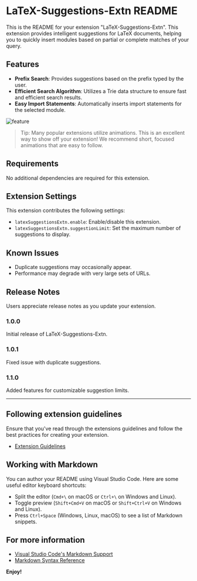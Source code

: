# LaTeX-Suggestions-Extn README

This is the README for your extension "LaTeX-Suggestions-Extn". This extension provides intelligent suggestions for LaTeX documents, helping you to quickly insert modules based on partial or complete matches of your query.

## Features

- **Prefix Search**: Provides suggestions based on the prefix typed by the user.
- **Efficient Search Algorithm**: Utilizes a Trie data structure to ensure fast and efficient search results.
- **Easy Import Statements**: Automatically inserts import statements for the selected module.

![feature](images/feature.png)

> Tip: Many popular extensions utilize animations. This is an excellent way to show off your extension! We recommend short, focused animations that are easy to follow.

## Requirements

No additional dependencies are required for this extension.

## Extension Settings

This extension contributes the following settings:

* `latexSuggestionsExtn.enable`: Enable/disable this extension.
* `latexSuggestionsExtn.suggestionLimit`: Set the maximum number of suggestions to display.

## Known Issues

- Duplicate suggestions may occasionally appear.
- Performance may degrade with very large sets of URLs.

## Release Notes

Users appreciate release notes as you update your extension.

### 1.0.0

Initial release of LaTeX-Suggestions-Extn.

### 1.0.1

Fixed issue with duplicate suggestions.

### 1.1.0

Added features for customizable suggestion limits.

---

## Following extension guidelines

Ensure that you've read through the extensions guidelines and follow the best practices for creating your extension.

* [Extension Guidelines](https://code.visualstudio.com/api/references/extension-guidelines)

## Working with Markdown

You can author your README using Visual Studio Code. Here are some useful editor keyboard shortcuts:

* Split the editor (`Cmd+\` on macOS or `Ctrl+\` on Windows and Linux).
* Toggle preview (`Shift+Cmd+V` on macOS or `Shift+Ctrl+V` on Windows and Linux).
* Press `Ctrl+Space` (Windows, Linux, macOS) to see a list of Markdown snippets.

## For more information

* [Visual Studio Code's Markdown Support](http://code.visualstudio.com/docs/languages/markdown)
* [Markdown Syntax Reference](https://help.github.com/articles/markdown-basics/)

**Enjoy!**
